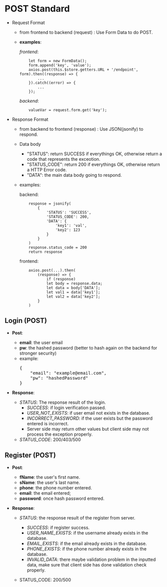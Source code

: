 # POST Standard

* Request Format  
  * from frontend to backend (request) : Use Form Data to do POST.
  * **examples**:   

    *frontend*:
    ```
        let form = new FormData();
        form.append('key', 'value');
        axios.post(this.$store.getters.URL + '/endpoint', form).then((response) => {
            ...
        }).catch((error) => {
            ...
        });
    ```

    *backend*:
    ```
        valueVar = request.form.get('key');
    ```
* Response Format
  * from backend to frontend (response) : Use JSON(jsonify) to respond.
  * Data body
    * "STATUS": return SUCCESS if everythings OK, otherwise return a code that represents the exceotion.
    * "STATUS_CODE": return 200 if everythings OK, otherwise return a HTTP Error code.
    * "DATA": the main data body going to respond.
  * examples:   

    backend:
    ```
        response = jsonify(
            {
                'STATUS': 'SUCCESS',
                'STATUS_CODE': 200,
                'DATA': {
                    'key1': 'val',
                    'key2': 123
                }
            }
        )
        response.status_code = 200
        return response
    ```

    frontend:
    ```
        axios.post(...).then(
            (response) => {
                if (response)
                let body = response.data;
                let data = body['DATA'];
                let val1 = data['key1'];
                let val2 = data['key2'];
            }
        )
    ```

## Login (POST)
* **Post**:
  - **email**: the user email
  - **pw**: the hashed password (better to hash again on the backend for stronger security)   
  - example:
    <pre>
    { 
        "email": "example@email.com", 
        "pw": "hashedPassword"
    }
    </pre>

* **Response**:
    - *STATUS*: The response result of the login.   
      - *SUCCESS*: if login verification passed.   
      - *USER_NOT_EXISTS*: if user email not exists in the database.
      - *INCORRECT_PASSWORD*: if the user exists but the password entered is incorrect. 
      - Server side may return other values but client side may not process the exception properly.   
    - *STATUS_CODE*: 200/403/500

## Register (POST)

* **Post**:   
    - **fName**: the user's first name.
    - **sName**: the user's last name.
    - **phone**: the phone number entered.
    - **email**: the email entered;
    - **password**: once hash password entered.

* **Response**:   
    - *STATUS*: the response result of the register from server.
      - *SUCCESS*: if register success.
      - *USER_NAME_EXISTS*: if the username already exists in the database.
      - *EMAIL_EXISTS*: if the email already exists in the database.
      - *PHONE_EXISTS*: if the phone number already exists in the database.
      - *INVALID_DATA*: there maybe validation problem in the inputted data, make sure that client side has done validation check properly.

    - STATUS_CODE: 200/500